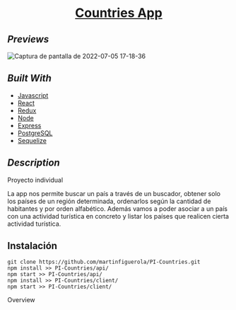<h1 align="center"><a href="https://pi-countries-seven.vercel.app">Countries App</a></h1>

## _Previews_

  ![Captura de pantalla de 2022-07-05 17-18-36](https://user-images.githubusercontent.com/81661747/177416857-d2bbd7da-935c-4ff5-8bdb-b047fe62a320.png)


## _Built With_
- [Javascript](https://javascript.com/)
- [React](https://reactjs.org/)
- [Redux](https://redux.js.org/)
- [Node](https://nodejs.org/es/)
- [Express](https://expressjs.com/)
- [PostgreSQL](https://www.postgresql.org/)
- [Sequelize](https://sequelize.org/)

## _Description_

Proyecto individual 

La app nos permite buscar un país a través de un buscador, obtener solo los países de un región determinada, ordenarlos según la cantidad de habitantes y por orden alfabético.
Además vamos a poder asociar a un país con una actividad turística en concreto y listar los países que realicen cierta actividad turística.

## Instalación 

```
git clone https://github.com/martinfiguerola/PI-Countries.git
npm install >> PI-Countries/api/
npm start >> PI-Countries/api/
npm install >> PI-Countries/client/
npm start >> PI-Countries/client/
```
Overview
